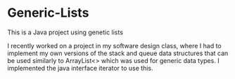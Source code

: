 # Generic-Lists
This is a Java project using genetic lists

I recently worked on a project in my software design class, where I had to implement my own versions 
of the stack and queue data structures that can be used similarly to ArrayList<> which was used for 
generic data types. I implemented the java interface iterator to use this.

